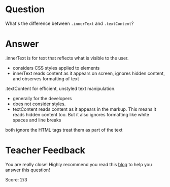 # Question

What's the difference between `.innerText` and `.textContent`?

# Answer

<!-- textContents is all text contained by an element and all its children that are for formatting purposes only.

- when you want to retrieve or set all text content within an element, regardless of its visibility.

innerText returns all text contained by an element and its child elements.

- when you want to retrieve or set the visible text content of an element, similar to what a user would see on the screen. -->

.innerText is for text that reflects what is visible to the user.

- considers CSS styles applied to elements
- innerText reads content as it appears on screen, ignores hidden content, and observes formatting of text

.textContent for efficient, unstyled text manipulation.

- generally for the developers
- does not consider styles.
- textContent reads content as it appears in the markup. This means it reads hidden content too. But it also ignores formatting like white spaces and line breaks

both ignore the HTML tags treat them as part of the text

# Teacher Feedback

You are really close! Highly recommend you read this [blog](https://www.freecodecamp.org/news/innerhtml-vs-innertext-vs-textcontent/) to help you answer this question!

Score: 2/3

